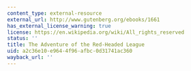 ```yaml
---
content_type: external-resource
external_url: http://www.gutenberg.org/ebooks/1661
has_external_license_warning: true
license: https://en.wikipedia.org/wiki/All_rights_reserved
status: ''
title: The Adventure of the Red-Headed League
uid: a2c36e10-e964-4f96-afbc-0d31741ac360
wayback_url: ''
---
```

